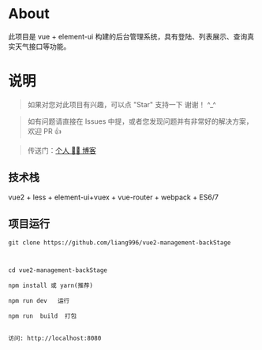 # About

此项目是 vue + element-ui 构建的后台管理系统，具有登陆、列表展示、查询真实天气接口等功能。

# 说明

> 如果对您对此项目有兴趣，可以点 "Star" 支持一下 谢谢！ ^\_^

> 如有问题请直接在 Issues 中提，或者您发现问题并有非常好的解决方案，欢迎 PR 👍

> 传送门：[个人 🙅‍♂ 博客](https://liang996.github.io/)

## 技术栈

vue2 + less + element-ui+vuex + vue-router + webpack + ES6/7

## 项目运行

```
git clone https://github.com/liang996/vue2-management-backStage

  

cd vue2-management-backStage

npm install 或 yarn(推荐)

npm run dev   运行

npm run  build  打包


访问: http://localhost:8080

```
